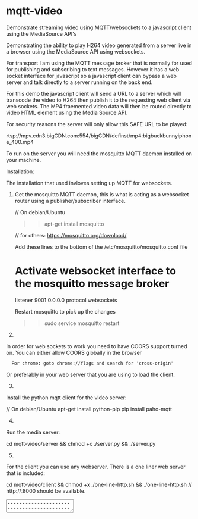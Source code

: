 # mqtt-video
Demonstrate streaming video using MQTT/websockets to a javascript client using the MediaSource API's


Demonstrating the ability to play H264 video generated from a server
live in a browser using the MediaSource API using websockets. 

For transport I am using the MQTT message broker that is normally for
used for publishing and subscribing to text messages. However it has
a web socket interface for javascript so a javascript client can bypass
a web server and talk directly to a server running on the back end.

For this demo the javascript client will send a URL to a server
which will transcode the video to H264 then publish it to the requesting
web client via web sockets. The MP4 fraemented video data will then be routed 
directly to video HTML element using the Media Source API.

For security reasons the server will only allow this SAFE URL to be played:

rtsp://mpv.cdn3.bigCDN.com:554/bigCDN/definst/mp4:bigbuckbunnyiphone_400.mp4

To run on the server you will need the mosquitto MQTT daemon installed 
on your machine. 

Installation:

   The installation that used invloves setting up MQTT for websockets. 

1.
   Get the mosquitto MQTT daemon, this is what is acting as a websocket
router using a publisher/subscriber interface.

   // On debian/Ubuntu
   >> apt-get install mosquitto 

   // for others:
   https://mosquitto.org/download/

   Add these lines to the bottom of the /etc/mosquitto/mosquitto.conf file

      # Activate websocket interface to the mosquitto message broker 
      listener 9001 0.0.0.0
      protocol websockets

   Restart mosquitto to pick up the changes
   >> sudo service mosquitto restart

2.
   
   In order for web sockets to work you need to have COORS support turned on. You can 
   either allow COORS globally in the browser 

      For chrome: goto chrome://flags and search for 'cross-origin' 

   Or preferably in your web server that you are using to load the client. 
    
3.

   Install the python mqtt client for the video server:

   // On debian/Ubuntu
   apt-get install python-pip
   pip install paho-mqtt

4. 

   Run the media server:

   cd mqtt-video/server && chmod +x ./server.py && ./server.py

5.

   For the client you can use any webserver. There is a one liner
   web server that is included:

   cd mqtt-video/client && chmod +x ./one-line-http.sh && ./one-line-http.sh
   // http://<webserver address>:8000 should be available.

<textarea>
--------------------------------------------------------------------------------------------

Protocol (along the lines of RTSP):

  web client               MQTT Broker                           MediaServer
  ==========               ============                          ===========

 [start button click] ---> topic: video/describe            ----> validate client      
                            message: {
                                url: ".."
                                reply_topic: "client/describe/response"
                            }

  Setup MediaSource       <--- topic: client/describe/response <--- This is mime you will have to play   
  test mimeCodec           message {
                                mimeCodec: 'video/mp4; codecs="avc1.42E01E, mp4a.40.2"'
                                
                            }                              

  We can play this mime --> topic: video/play  {                    --> start playing
                                url: ".."
                                reply_topic: "video_<random digits>"
                            }  

                                                         
  MediaSource API         topic: video_<random digits>    <-------- ffmpeg will connect/transcode/buffer at
                           binary MP4 data                          least 2 I frames then send.





</textarea>
